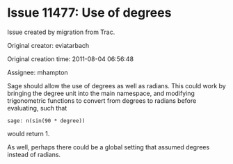 # Issue 11477: Use of degrees

Issue created by migration from Trac.

Original creator: eviatarbach

Original creation time: 2011-08-04 06:56:48

Assignee: mhampton

Sage should allow the use of degrees as well as radians. This could work by bringing the degree unit into the main namespace, and modifying trigonometric functions to convert from degrees to radians before evaluating, such that


```
sage: n(sin(90 * degree))
```


would return 1.

As well, perhaps there could be a global setting that assumed degrees instead of radians.
